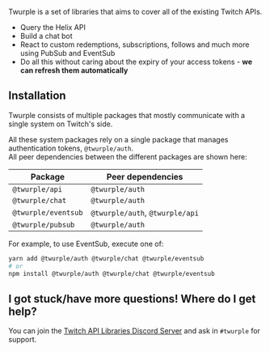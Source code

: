 Twurple is a set of libraries that aims to cover all of the existing Twitch APIs.

- Query the Helix API
- Build a chat bot
- React to custom redemptions, subscriptions, follows and much more using PubSub and EventSub
- Do all this without caring about the expiry of your access tokens - **we can refresh them automatically**

## Installation

Twurple consists of multiple packages that mostly communicate with a single system on Twitch's side.

All these system packages rely on a single package that manages authentication tokens, `@twurple/auth`.  
All peer dependencies between the different packages are shown here:

| Package             | Peer dependencies                |
| ------------------- | -------------------------------- |
| `@twurple/api`      | `@twurple/auth`                  |
| `@twurple/chat`     | `@twurple/auth`                  |
| `@twurple/eventsub` | `@twurple/auth`, `@twurple/api`  |
| `@twurple/pubsub`   | `@twurple/auth`                  |

For example, to use EventSub, execute one of:
```bash
yarn add @twurple/auth @twurple/chat @twurple/eventsub
# or
npm install @twurple/auth @twurple/chat @twurple/eventsub
```

## I got stuck/have more questions! Where do I get help?

You can join the [Twitch API Libraries Discord Server](https://discord.gg/b9ZqMfz) and ask in `#twurple` for support.
